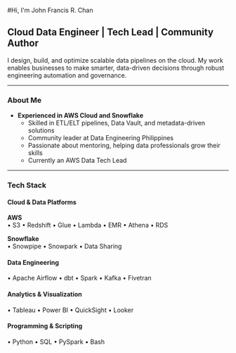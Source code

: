 #Hi, I'm John Francis R. Chan

## Cloud Data Engineer | Tech Lead | Community Author
I design, build, and optimize scalable data pipelines on the cloud. My work enables businesses to make smarter, data-driven decisions through robust engineering automation and governance.

---

### About Me

- **Experienced in AWS Cloud and Snowflake**
  - Skilled in ETL/ELT pipelines, Data Vault, and metadata-driven solutions
  - Community leader at Data Engineering Philippines
  - Passionate about mentoring, helping data professionals grow their skills
  - Currently an AWS Data Tech Lead

---

### Tech Stack

#### Cloud & Data Platforms
**AWS**  
• S3 • Redshift • Glue • Lambda • EMR • Athena • RDS

**Snowflake**  
• Snowpipe • Snowpark • Data Sharing

#### Data Engineering
• Apache Airflow • dbt • Spark • Kafka • Fivetran

#### Analytics & Visualization
• Tableau • Power BI • QuickSight • Looker

#### Programming & Scripting
• Python • SQL • PySpark • Bash

